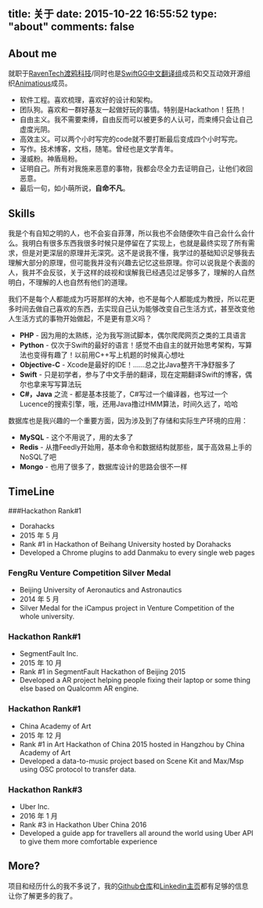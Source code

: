 title: 关于
date: 2015-10-22 16:55:52
type: "about"
comments: false
---

## About me
就职于[RavenTech渡鸦科技](https://www.raventech.com/)/同时也是[SwiftGG中文翻译组](http://swift.gg/)成员和交互动效开源组织[Animatious](http://anius.io)成员。

* 软件工程。喜欢梳理，喜欢好的设计和架构。
* 团队狗。喜欢和一群好基友一起做好玩的事情。特别是Hackathon！狂热！
* 自由主义。我不需要束缚，自由反而可以被更多的人认可，而束缚只会让自己虚度光阴。
* 高效主义。可以两个小时写完的code就不要打断最后变成四个小时写完。
* 写作。技术博客，文档，随笔。曾经也是文学青年。
* 漫威粉。神盾局粉。
* 证明自己。所有对我施来恶意的事物，我都会尽全力去证明自己，让他们收回恶意。
* 最后一句，如小萌所说，**自命不凡**。

## Skills
我是个有自知之明的人，也不会妄自菲薄，所以我也不会随便吹牛自己会什么会什么。我明白有很多东西我很多时候只是停留在了实现上，也就是最终实现了所有需求，但是对更深层的原理并无深究。这不是说我不懂，我学过的基础知识足够我去理解大部分的原理，但可能我并没有兴趣去记忆这些原理。你可以说我是个表面的人，我并不会反驳，关于这样的歧视和误解我已经遇见过足够多了，理解的人自然明白，不理解的人也自然有他们的道理。

我们不是每个人都能成为巧哥那样的大神，也不是每个人都能成为教授，所以花更多时间去做自己喜欢的东西，去实现自己认为能够改变自己生活方式，甚至改变他人生活方式的事物开始做起，不是更有意义吗？

* **PHP** - 因为用的太熟练，沦为我写测试脚本，偶尔爬爬网页之类的工具语言
* **Python** - 仅次于Swift的最好的语言！感觉不由自主的就开始思考架构，写算法也变得有趣了！以前用C++写上机题的时候真心想吐
* **Objective-C** - Xcode是最好的IDE！……总之比Java整齐干净舒服多了
* **Swift** - 只是初学者，参与了中文手册的翻译，现在定期翻译Swift的博客，偶尔也拿来写写算法玩
* **C#，Java** 之流 - 都是基本技能了，C#写过一个编译器，也写过一个Lucence的搜索引擎，哦，还用Java撸过HMM算法，时间久远了，哈哈

数据库也是我兴趣的一个重要方面，因为涉及到了存储和实际生产环境的应用：

* **MySQL** - 这个不用说了，用的太多了
* **Redis** - 从撸Feedly开始用，基本命令和数据结构就那些，属于高效易上手的NoSQL了吧
* **Mongo** - 也用了很多了，数据库设计的思路会很不一样

## TimeLine

###Hackathon Rank#1
* Dorahacks
* 2015 年 5 月
* Rank #1 in Hackathon of Beihang University hosted by Dorahacks
* Developed a Chrome plugins to add Danmaku to every single web pages

### FengRu Venture Competition Silver Medal
* Beijing University of Aeronautics and Astronautics
* 2014 年 5 月
* Silver Medal for the iCampus project in Venture Competition of the whole university.


### Hackathon Rank#1
* SegmentFault Inc.
* 2015 年 10 月
* Rank #1 in SegmentFault Hackathon of Beijing 2015
* Developed a AR project helping people fixing their laptop or some thing else based on Qualcomm AR engine.


### Hackathon Rank#1
* China Academy of Art
* 2015 年 12 月
* Rank #1 in Art Hackathon of China 2015 hosted in Hangzhou by China Academy of Art
* Developed a data-to-music project based on Scene Kit and Max/Msp using OSC protocol to transfer data.


### Hackathon Rank#3
* Uber Inc.
* 2016 年 1 月
* Rank #3 in Hackathon Uber China 2016
* Developed a guide app for travellers all around the world using Uber API to give them more comfortable experience

## More?
项目和经历什么的我不多说了，我的[Github仓库](https://github.com/SergioChan)和[Linkedin主页](https://cn.linkedin.com/pub/sergio-chan/42/14b/a6)都有足够的信息让你了解更多的我了。
